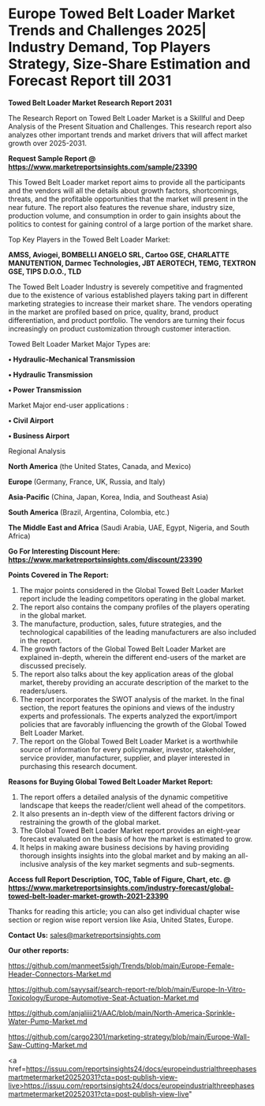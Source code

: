 # Europe Towed Belt Loader Market Trends and Challenges 2025| Industry Demand, Top Players Strategy, Size-Share Estimation and Forecast Report till 2031

<strong>Towed Belt Loader Market Research Report 2031</strong>

The Research Report on Towed Belt Loader Market is a Skillful and Deep Analysis of the Present Situation and Challenges. This research report also analyzes other important trends and market drivers that will affect market growth over 2025-2031.

<strong>Request Sample Report @ <a href=https://www.marketreportsinsights.com/sample/23390>https://www.marketreportsinsights.com/sample/23390</a></strong>

This Towed Belt Loader market report aims to provide all the participants and the vendors will all the details about growth factors, shortcomings, threats, and the profitable opportunities that the market will present in the near future. The report also features the revenue share, industry size, production volume, and consumption in order to gain insights about the politics to contest for gaining control of a large portion of the market share.

Top Key Players in the Towed Belt Loader Market:

<strong>AMSS, Aviogei, BOMBELLI ANGELO SRL, Cartoo GSE, CHARLATTE MANUTENTION, Darmec Technologies, JBT AEROTECH, TEMG, TEXTRON GSE, TIPS D.O.O., TLD</strong>

The Towed Belt Loader Industry is severely competitive and fragmented due to the existence of various established players taking part in different marketing strategies to increase their market share. The vendors operating in the market are profiled based on price, quality, brand, product differentiation, and product portfolio. The vendors are turning their focus increasingly on product customization through customer interaction.

Towed Belt Loader Market Major Types are:

<strong>• Hydraulic-Mechanical Transmission

• Hydraulic Transmission

• Power Transmission</strong>

Market Major end-user applications :

<strong>• Civil Airport

• Business Airport</strong>

Regional Analysis

</u><strong><b>North America</b></strong> (the United States, Canada, and Mexico)

<strong><b>Europe </b></strong>(Germany, France, UK, Russia, and Italy)

<strong><b>Asia-Pacific</b></strong> (China, Japan, Korea, India, and Southeast Asia)

<strong><b>South America</b></strong> (Brazil, Argentina, Colombia, etc.)

<strong><b>The Middle East and Africa</b></strong> (Saudi Arabia, UAE, Egypt, Nigeria, and South Africa)

<strong>Go For Interesting Discount Here: <a href=https://www.marketreportsinsights.com/discount/23390>https://www.marketreportsinsights.com/discount/23390</a></strong>

<strong>Points Covered in The Report:</strong>
<ol>
  <li>The major points considered in the Global Towed Belt Loader Market report include the leading competitors operating in the global market.</li>
  <li>The report also contains the company profiles of the players operating in the global market.</li>
  <li>The manufacture, production, sales, future strategies, and the technological capabilities of the leading manufacturers are also included in the report.</li>
  <li>The growth factors of the Global Towed Belt Loader Market are explained in-depth, wherein the different end-users of the market are discussed precisely.</li>
  <li>The report also talks about the key application areas of the global market, thereby providing an accurate description of the market to the readers/users.</li>
  <li>The report incorporates the SWOT analysis of the market. In the final section, the report features the opinions and views of the industry experts and professionals. The experts analyzed the export/import policies that are favorably influencing the growth of the Global Towed Belt Loader Market.</li>
  <li>The report on the Global Towed Belt Loader Market is a worthwhile source of information for every policymaker, investor, stakeholder, service provider, manufacturer, supplier, and player interested in purchasing this research document.</li>
</ol>
<strong>Reasons for Buying Global Towed Belt Loader Market Report:</strong>

<ol>
  <li>The report offers a detailed analysis of the dynamic competitive landscape that keeps the reader/client well ahead of the competitors.</li>
  <li>It also presents an in-depth view of the different factors driving or restraining the growth of the global market.</li>
  <li>The Global Towed Belt Loader Market report provides an eight-year forecast evaluated on the basis of how the market is estimated to grow.</li>
  <li>It helps in making aware business decisions by having providing thorough insights insights into the global market and by making an all-inclusive analysis of the key market segments and sub-segments.</li>
</ol>
<strong>Access full Report Description, TOC, Table of Figure, Chart, etc. @ <a href=https://www.marketreportsinsights.com/industry-forecast/global-towed-belt-loader-market-growth-2021-23390>https://www.marketreportsinsights.com/industry-forecast/global-towed-belt-loader-market-growth-2021-23390</a></strong>


Thanks for reading this article; you can also get individual chapter wise section or region wise report version like Asia, United States, Europe.

<strong>Contact Us:</strong>
sales@marketreportsinsights.com

<strong>Our other reports:</strong>

<a href=https://github.com/manmeet5sigh/Trends/blob/main/Europe-Female-Header-Connectors-Market.md>https://github.com/manmeet5sigh/Trends/blob/main/Europe-Female-Header-Connectors-Market.md</a>

<a href=https://github.com/sayysaif/search-report-re/blob/main/Europe-In-Vitro-Toxicology/Europe-Automotive-Seat-Actuation-Market.md>https://github.com/sayysaif/search-report-re/blob/main/Europe-In-Vitro-Toxicology/Europe-Automotive-Seat-Actuation-Market.md</a>

<a href=https://github.com/anjaliiii21/AAC/blob/main/North-America-Sprinkle-Water-Pump-Market.md>https://github.com/anjaliiii21/AAC/blob/main/North-America-Sprinkle-Water-Pump-Market.md</a>

<a href=https://github.com/cargo2301/marketing-strategy/blob/main/Europe-Wall-Saw-Cutting-Market.md>https://github.com/cargo2301/marketing-strategy/blob/main/Europe-Wall-Saw-Cutting-Market.md</a>

<a href=https://issuu.com/reportsinsights24/docs/europeindustrialthreephasesmartmetermarket20252031?cta=post-publish-view-live>https://issuu.com/reportsinsights24/docs/europeindustrialthreephasesmartmetermarket20252031?cta=post-publish-view-live</a>"
